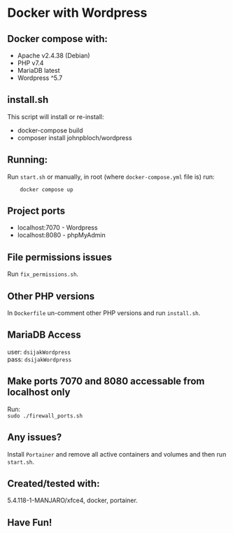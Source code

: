 # Docker with Wordpress 

## Docker compose with:
* Apache v2.4.38 (Debian)
* PHP v7.4
* MariaDB latest
* Wordpress ^5.7

## install.sh
This script will install or re-install:

* docker-compose build
* composer install johnpbloch/wordpress  

## Running:
Run `start.sh` or manually, in root (where `docker-compose.yml` file is) run:
        
        docker compose up


## Project ports        

* localhost:7070 - Wordpress
* localhost:8080 - phpMyAdmin 

## File permissions issues
Run `fix_permissions.sh`.

## Other PHP versions
In `Dockerfile` un-comment other PHP versions and run `install.sh`.


## MariaDB Access
user: `dsijakWordpress`          
pass: `dsijakWordpress`      


## Make ports 7070 and 8080 accessable from localhost only
Run:    
`sudo ./firewall_ports.sh` 

## Any issues?
Install `Portainer` and remove all active containers and volumes and then run `start.sh`.

## Created/tested with:
5.4.118-1-MANJARO/xfce4, docker, portainer.


## Have Fun!


